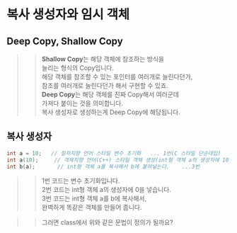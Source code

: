 # 복사 생성자와 임시 객체

## Deep Copy, Shallow Copy
>> **Shallow Copy**는 해당 객체에 참조하는 방식을   
>> 늘리는 형식의 Copy입니다.  
>> 해당 객체를 참조할 수 있는 포인터를 여러개로 늘린다던가,  
>> 참조를 여러개로 늘린다던가 해서 구현할 수 있죠.  
>> **Deep Copy**는 해당 객체를 진짜 Copy해서 여러군데  
>> 가져다 붙이는 것을 의미합니다.  
>> 복사 생성자로 생성하는게 Deep Copy에 해당됩니다.  
## 복사 생성자
```C++
int a = 10;   // 절차지향 언어 스타일 변수 초기화   ... 1번(C 스타일 단순대입)
int a(10);     // 객체지향 언어(C++) 스타일 객체 생성(int형 객체 a의 생성자에 10을 넣는다.) .... 2번
int b(a);       // int형 객체 a를 복사해서 b에 붙여넣는다.    ...3번
```

>> 1번 코드는 변수 초기화입니다.    
>> 2번 코드는 int형 객체 a의 생성자에 0을 넣습니다.   
>> 3번 코드는 int형 객체 a를 b에 복사해서,     
>> 완벽하게 똑같은 객체를 만들어 줍니다.  

>> 그러면 class에서 위와 같은 문법이 정의가 될까요?  

